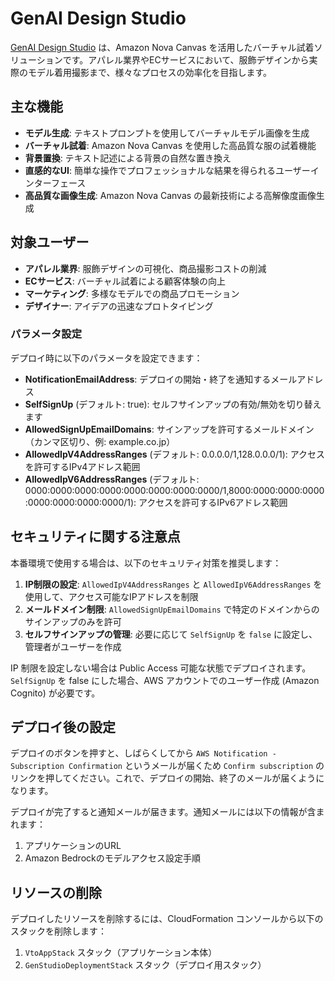 # GenAI Design Studio

[GenAI Design Studio](https://github.com/aws-samples/sample-genai-design-studio) は、Amazon Nova Canvas を活用したバーチャル試着ソリューションです。アパレル業界やECサービスにおいて、服飾デザインから実際のモデル着用撮影まで、様々なプロセスの効率化を目指します。

## 主な機能

- **モデル生成**: テキストプロンプトを使用してバーチャルモデル画像を生成
- **バーチャル試着**: Amazon Nova Canvas を使用した高品質な服の試着機能
- **背景置換**: テキスト記述による背景の自然な置き換え
- **直感的なUI**: 簡単な操作でプロフェッショナルな結果を得られるユーザーインターフェース
- **高品質な画像生成**: Amazon Nova Canvas の最新技術による高解像度画像生成

## 対象ユーザー

- **アパレル業界**: 服飾デザインの可視化、商品撮影コストの削減
- **ECサービス**: バーチャル試着による顧客体験の向上
- **マーケティング**: 多様なモデルでの商品プロモーション
- **デザイナー**: アイデアの迅速なプロトタイピング

### パラメータ設定

デプロイ時に以下のパラメータを設定できます：

* **NotificationEmailAddress**: デプロイの開始・終了を通知するメールアドレス
* **SelfSignUp** (デフォルト: true): セルフサインアップの有効/無効を切り替えます
* **AllowedSignUpEmailDomains**: サインアップを許可するメールドメイン（カンマ区切り、例: example.co.jp）
* **AllowedIpV4AddressRanges** (デフォルト: 0.0.0.0/1,128.0.0.0/1): アクセスを許可するIPv4アドレス範囲
* **AllowedIpV6AddressRanges** (デフォルト: 0000:0000:0000:0000:0000:0000:0000:0000/1,8000:0000:0000:0000:0000:0000:0000:0000/1): アクセスを許可するIPv6アドレス範囲

## セキュリティに関する注意点

本番環境で使用する場合は、以下のセキュリティ対策を推奨します：

1. **IP制限の設定**: `AllowedIpV4AddressRanges` と `AllowedIpV6AddressRanges` を使用して、アクセス可能なIPアドレスを制限
2. **メールドメイン制限**: `AllowedSignUpEmailDomains` で特定のドメインからのサインアップのみを許可
3. **セルフサインアップの管理**: 必要に応じて `SelfSignUp` を `false` に設定し、管理者がユーザーを作成

IP 制限を設定しない場合は Public Access 可能な状態でデプロイされます。 `SelfSignUp` を false にした場合、AWS アカウントでのユーザー作成 (Amazon Cognito) が必要です。

## デプロイ後の設定

デプロイのボタンを押すと、しばらくしてから `AWS Notification - Subscription Confirmation` というメールが届くため `Confirm subscription` のリンクを押してください。これで、デプロイの開始、終了のメールが届くようになります。

デプロイが完了すると通知メールが届きます。通知メールには以下の情報が含まれます：

1. アプリケーションのURL
2. Amazon Bedrockのモデルアクセス設定手順

## リソースの削除

デプロイしたリソースを削除するには、CloudFormation コンソールから以下のスタックを削除します：

1. `VtoAppStack` スタック（アプリケーション本体）
2. `GenStudioDeploymentStack` スタック（デプロイ用スタック）
